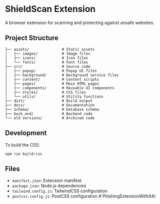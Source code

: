 # ShieldScan Extension

A browser extension for scanning and protecting against unsafe websites.

## Project Structure

```
├── assets/               # Static assets
│   ├── images/           # Image files
│   ├── icons/            # Icon files
│   └── fonts/            # Font files
├── src/                  # Source code
│   ├── popup/            # Popup UI files
│   ├── background/       # Background service files
│   ├── content/          # Content scripts
│   ├── pages/            # Main HTML pages
│   ├── components/       # Reusable UI components
│   ├── styles/           # CSS files
│   └── utils/            # Utility functions
├── dist/                 # Build output
├── docs/                 # Documentation
├── Schema/               # Database schema
├── back_end/             # Backend code
└── old versions/         # Archived code
```

## Development

To build the CSS:

```
npm run build:css
```

## Files

- `manifest.json`: Extension manifest
- `package.json`: Node.js dependencies
- `tailwind.config.js`: TailwindCSS configuration
- `postcss.config.js`: PostCSS configuration #   P h i s h i n g E x t e n s i o n W i t h X A I  
 